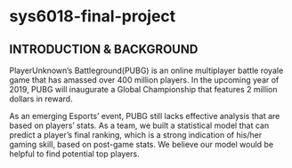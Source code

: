 sys6018-final-project
==========
INTRODUCTION & BACKGROUND
----------------
PlayerUnknown’s Battleground(PUBG) is an online multiplayer battle royale game that has amassed over 400 million players. In the upcoming year of 2019, PUBG will inaugurate a Global Championship that features 2 million dollars in reward.

As an emerging Esports’ event, PUBG still lacks effective analysis that are based on players’ stats. As a team, we built a statistical model that can predict a player’s final ranking, which is a strong indication of his/her gaming skill, based on post-game stats. We believe our model would be helpful to find potential top players.
